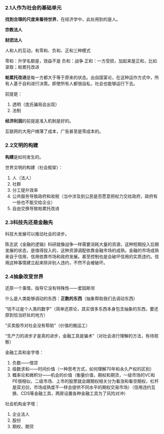 ### 2.1**人**作为社会的基础单元

**找到合理的尺度来看待世界**，在经济学中，此处用到的是人。


**宗教法人**

**财团法人**


人和人的互动，有零和、负和、正和三种模式

零和：升学名额是，效益不是
负和：战争
正和：一方受损，加起来是正和，比如录取；帕累托改进


**帕累托改进**是每一方都大于等于原来的状态。出自国富论，在这种运作方式中，所有人基于自利进行决策。即使所有人都很自私，社会也能够运行下去。

前提是：

1. 透明（庞氏骗局会出现）
2. 法制




**经济利润**的前提是准入机制是好的。

互联网的大用户摊薄了成本，广告甚至是零成本的。




 
### 2.2文明的构建

**构建**是如何发生的。

世界文明的构建（社会框架）：

1. 人（法人）
2. 社群
3. 分工提升效率
4. 公共服务导致政府和收税（当中涉及到公民是否愿意把权力交给政府，政府有一些也不能交给企业）
5. 自由交换导致帕累托改进

 
### 2.3科技先还是金融先
科技大发展可以推动社会的进步。

陈志武《金融的逻辑》科研就像战争一样需要消耗大量的资源，这种短期投入后期发展的状态，是值得投入的，这种资源调配依靠金融市场的成熟。金融的市场成熟来自于信用，信用依靠市场和政府发展。甚至控制也是会破坏信用的实质违约。信用这种事情建立起来除非别人违约，不然不会被破坏。




### 2.4抽象改变世界
还原一个事情，指导它没有特殊性——爱因斯坦

什么是人类能够调动的东西：**正数的东西**（抽象帮助我们去调动东西）

“钱不过是个人类的数字”（简单还原论，其实很多东西本身包含抽象的东西，要还原到恰当好处的地方）

“买卖股市对社会没有帮助”（价值的搬运工）

“生产力的进步才是真的进步，金融工具是骗术”（对社会进行理解的方法，有待观察）


金融工具和金字塔：

1. 负数——借贷
2. 级数求和——时间价值（一种思考方式，如何理解70年和永久产权的区别）
3. 概率论和微积分——机会的价值（衡量价值，期权和期货，一级市场的VC和PE很相似，二级市场、上市的股票就会跟期权相关分为看涨和看空期权，杠杆是双刃剑，市场成熟度不一样会提供不同水平的期权交易市场）（信用违约互换、CDS等金融工具，两房设置各种金融工具为了风险对冲）

社会机构金字塔：

1. 企业法人
2. 股份
3. 期权，期货

